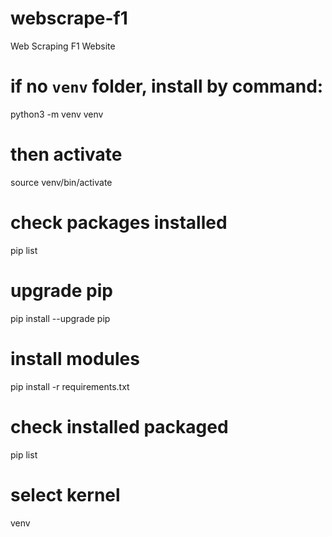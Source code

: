 # webscrape-f1
 Web Scraping F1 Website

# if no `venv` folder, install by command:
python3 -m venv venv

# then activate
source venv/bin/activate

# check packages installed
pip list

# upgrade pip
pip install --upgrade pip

# install modules
pip install -r requirements.txt

# check installed packaged
pip list

# select kernel
venv